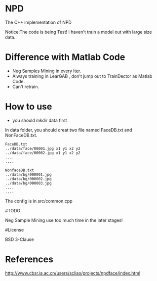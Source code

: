 # NPD

The C++ implementation of NPD

Notice:The code is being Test!
I haven't train a model out with large size data.

# Difference with Matlab Code

- Neg Samples Mining in every Iter.
- Always training in LearGAB , don't jump out to TrainDector as Matlab Code.
- Can't retrain.

# How to use
- you should mkdir data first

In data folder, you should creat two file named FaceDB.txt and NonFaceDB.txt.

```
FaceDB.txt
../data/face/00001.jpg x1 y1 x2 y2
../data/face/00002.jpg x1 y1 x2 y2
....
....
```

```
NonfaceDB.txt
../data/bg/000001.jpg
../data/bg/000002.jpg
../data/bg/000003.jpg
....
....
```

The config is in src/common.cpp 

#TODO

Neg Sample Mining use too much time in the later stages!

#License

BSD 3-Clause

# References

http://www.cbsr.ia.ac.cn/users/scliao/projects/npdface/index.html
